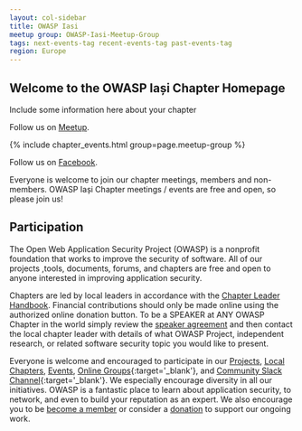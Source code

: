 ```yaml
---
layout: col-sidebar
title: OWASP Iasi
meetup group: OWASP-Iasi-Meetup-Group
tags: next-events-tag recent-events-tag past-events-tag
region: Europe
---
```


## Welcome to the OWASP Iași Chapter Homepage
Include some information here about your chapter

Follow us on [Meetup](https://www.meetup.com/OWASP-Iasi-Meetup-Group/). 

{% include chapter_events.html group=page.meetup-group %}

Follow us on [Facebook](https://www.facebook.com/owasp.iasi/).

Everyone is welcome to join our chapter meetings, members and non-members. OWASP Iași Chapter meetings / events are free and open, so please join us!

## Participation
The Open Web Application Security Project (OWASP) is a nonprofit foundation that works to improve the security of software. All of our projects ,tools, documents, forums, and chapters are free and open to anyone interested in improving application security.

Chapters are led by local leaders in accordance with the [Chapter Leader Handbook](/www-policy/rules-of-procedure/chapter-handbook). Financial contributions should only be made online using the authorized online donation button. To be a SPEAKER at ANY OWASP Chapter in the world simply review the [speaker agreement](/www-policy/speaker-agreement) and then contact the local chapter leader with details of what OWASP Project, independent research, or related software security topic you would like to present.

Everyone is welcome and encouraged to participate in our [Projects](/projects), [Local Chapters](/chapters), [Events](/events), [Online Groups](https://groups.google.com/a/owasp.com/){:target='_blank'}, and [Community Slack Channel](https://owasp.slack.com/){:target='_blank'}. We especially encourage diversity in all our initiatives. OWASP is a fantastic place to learn about application security, to network, and even to build your reputation as an expert. We also encourage you to be [become a member](/membership) or consider a [donation](/donate) to support our ongoing work.
